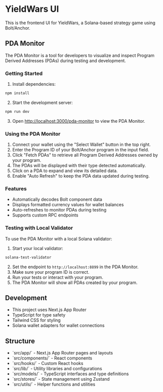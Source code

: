 # YieldWars UI

This is the frontend UI for YieldWars, a Solana-based strategy game using Bolt/Anchor.

## PDA Monitor

The PDA Monitor is a tool for developers to visualize and inspect Program Derived Addresses (PDAs) during testing and development.

### Getting Started

1. Install dependencies:

```bash
npm install
```

2. Start the development server:

```bash
npm run dev
```

3. Open [http://localhost:3000/pda-monitor](http://localhost:3000/pda-monitor) to view the PDA Monitor.

### Using the PDA Monitor

1. Connect your wallet using the "Select Wallet" button in the top right.
2. Enter the Program ID of your Bolt/Anchor program in the input field.
3. Click "Fetch PDAs" to retrieve all Program Derived Addresses owned by your program.
4. The PDAs will be displayed with their type detected automatically.
5. Click on a PDA to expand and view its detailed data.
6. Enable "Auto Refresh" to keep the PDA data updated during testing.

### Features

- Automatically decodes Bolt component data
- Displays formatted currency values for wallet balances
- Auto-refreshes to monitor PDAs during testing
- Supports custom RPC endpoints

### Testing with Local Validator

To use the PDA Monitor with a local Solana validator:

1. Start your local validator:

```bash
solana-test-validator
```

2. Set the endpoint to `http://localhost:8899` in the PDA Monitor.
3. Make sure your program ID is correct.
4. Run your tests or interact with your program.
5. The PDA Monitor will show all PDAs created by your program.

## Development

- This project uses Next.js App Router
- TypeScript for type safety
- Tailwind CSS for styling
- Solana wallet adapters for wallet connections

## Structure

- \`src/app/\` - Next.js App Router pages and layouts
- \`src/components/\` - React components
- \`src/hooks/\` - Custom React hooks
- \`src/lib/\` - Utility libraries and configurations
- \`src/models/\` - TypeScript interfaces and type definitions
- \`src/stores/\` - State management using Zustand
- \`src/utils/\` - Helper functions and utilities